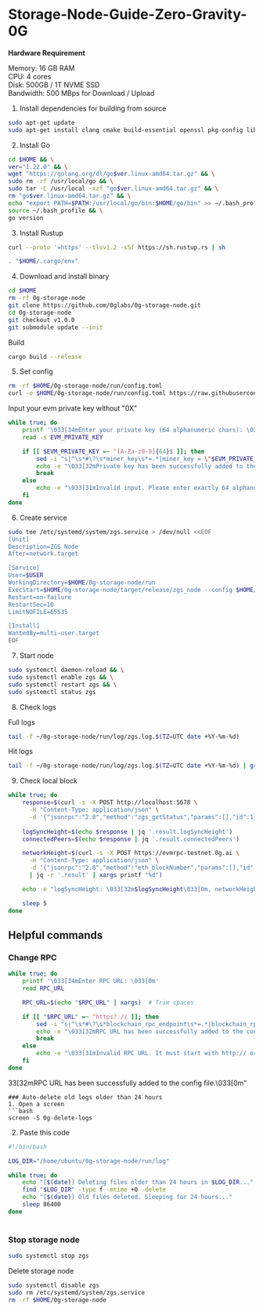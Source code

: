 # Storage-Node-Guide-Zero-Gravity-0G

**Hardware Requirement**

Memory: 16 GB RAM  
CPU: 4 cores  
Disk: 500GB / 1T NVME SSD  
Bandwidth: 500 MBps for Download / Upload  

1. Install dependencies for building from source  
```bash
sudo apt-get update 
sudo apt-get install clang cmake build-essential openssl pkg-config libssl-dev
```

2. Install Go
```bash
cd $HOME && \
ver="1.22.0" && \
wget "https://golang.org/dl/go$ver.linux-amd64.tar.gz" && \
sudo rm -rf /usr/local/go && \
sudo tar -C /usr/local -xzf "go$ver.linux-amd64.tar.gz" && \
rm "go$ver.linux-amd64.tar.gz" && \
echo "export PATH=$PATH:/usr/local/go/bin:$HOME/go/bin" >> ~/.bash_profile && \
source ~/.bash_profile && \
go version
```

3. Install Rustup
```bash
curl --proto '=https' --tlsv1.2 -sSf https://sh.rustup.rs | sh
```
```bash
. "$HOME/.cargo/env"
```

4. Download and install binary
```bash
cd $HOME
rm -rf 0g-storage-node
git clone https://github.com/0glabs/0g-storage-node.git
cd 0g-storage-node
git checkout v1.0.0
git submodule update --init
```

Build
```bash
cargo build --release
```

5. Set config
```bash
rm -rf $HOME/0g-storage-node/run/config.toml
curl -o $HOME/0g-storage-node/run/config.toml https://raw.githubusercontent.com/fallblight/Storage-Node-Zero-Gravity-0G/main/config.toml
```
Input your evm private key without "0X"
```bash
while true; do
    printf '\033[34mEnter your private key (64 alphanumeric chars): \033[0m'
    read -s EVM_PRIVATE_KEY

    if [[ $EVM_PRIVATE_KEY =~ ^[A-Za-z0-9]{64}$ ]]; then
        sed -i "s|^\s*#\?\s*miner_key\s*=.*|miner_key = \"$EVM_PRIVATE_KEY\"|" "$HOME/0g-storage-node/run/config.toml" && \
        echo -e "\033[32mPrivate key has been successfully added to the config file.\033[0m"
        break
    else
        echo -e "\033[31mInvalid input. Please enter exactly 64 alphanumeric characters.\033[0m"
    fi
done
```

6. Create service
```bash
sudo tee /etc/systemd/system/zgs.service > /dev/null <<EOF
[Unit]
Description=ZGS Node
After=network.target

[Service]
User=$USER
WorkingDirectory=$HOME/0g-storage-node/run
ExecStart=$HOME/0g-storage-node/target/release/zgs_node --config $HOME/0g-storage-node/run/config.toml
Restart=on-failure
RestartSec=10
LimitNOFILE=65535

[Install]
WantedBy=multi-user.target
EOF
```

7. Start node
```bash
sudo systemctl daemon-reload && \
sudo systemctl enable zgs && \
sudo systemctl restart zgs && \
sudo systemctl status zgs
```

8. Check logs

Full logs
```bash
tail -f ~/0g-storage-node/run/log/zgs.log.$(TZ=UTC date +%Y-%m-%d)
```
Hit logs
```bash
tail -f ~/0g-storage-node/run/log/zgs.log.$(TZ=UTC date +%Y-%m-%d) | grep hit
```
9. Check local block
```bash
while true; do
    response=$(curl -s -X POST http://localhost:5678 \
      -H "Content-Type: application/json" \
      -d '{"jsonrpc":"2.0","method":"zgs_getStatus","params":[],"id":1}')
    
    logSyncHeight=$(echo $response | jq '.result.logSyncHeight')
    connectedPeers=$(echo $response | jq '.result.connectedPeers')

    networkHeight=$(curl -s -X POST https://evmrpc-testnet.0g.ai \
      -H "Content-Type: application/json" \
      -d '{"jsonrpc":"2.0","method":"eth_blockNumber","params":[],"id":1}' \
      | jq -r '.result' | xargs printf "%d")

    echo -e "logSyncHeight: \033[32m$logSyncHeight\033[0m, networkHeight: \033[35m$networkHeight\033[0m, connectedPeers: \033[34m$connectedPeers\033[0m"

    sleep 5
done
```

## Helpful commands

### Change RPC
```bash
while true; do
    printf '\033[34mEnter RPC URL: \033[0m'
    read RPC_URL

    RPC_URL=$(echo "$RPC_URL" | xargs)  # Trim spaces

    if [[ "$RPC_URL" =~ ^https?:// ]]; then
        sed -i "s|^\s*#\?\s*blockchain_rpc_endpoint\s*=.*|blockchain_rpc_endpoint = \"$RPC_URL\"|" "$HOME/0g-storage-node/run/config.toml" && \
        echo -e "\033[32mRPC URL has been successfully added to the config file.\033[0m"
        break
    else
        echo -e "\033[31mInvalid RPC URL. It must start with http:// or https:// and have no leading spaces.\033[0m"
    fi
done
```
33[32mRPC URL has been successfully added to the config file.\033[0m"
```
### Auto-delete old logs older than 24 hours
1. Open a screen
```bash
screen -S 0g-delete-logs
```
2. Paste this code
```bash
#!/bin/bash

LOG_DIR="/home/ubuntu/0g-storage-node/run/log"

while true; do
    echo "[$(date)] Deleting files older than 24 hours in $LOG_DIR..."
    find "$LOG_DIR" -type f -mtime +0 -delete
    echo "[$(date)] Old files deleted. Sleeping for 24 hours..."
    sleep 86400
done
```
#
### Stop storage node
```bash
sudo systemctl stop zgs
```

Delete storage node
```bash
sudo systemctl disable zgs
sudo rm /etc/systemd/system/zgs.service
rm -rf $HOME/0g-storage-node
```



































